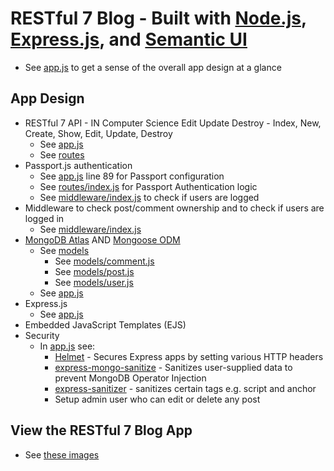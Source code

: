 # RESTful 7 Blog - Built with [Node.js](https://nodejs.org/en/), [Express.js](https://expressjs.com/), and [Semantic UI](https://semantic-ui.com/)
* See [app.js](https://github.com/FVPukay/r7-blog-app/blob/main/app.js) to get a sense of the overall app design at a glance

## App Design
* RESTful 7 API - IN Computer Science Edit Update Destroy - Index, New, Create, Show, Edit, Update, Destroy
    * See [app.js](https://github.com/FVPukay/r7-blog-app/blob/main/app.js)
    * See [routes](https://github.com/FVPukay/r7-blog-app/tree/main/routes)
* Passport.js authentication
    * See [app.js](https://github.com/FVPukay/r7-blog-app/blob/main/app.js) line 89 for Passport configuration
    * See [routes/index.js](https://github.com/FVPukay/r7-blog-app/blob/main/routes/index.js) for Passport Authentication logic
    * See [middleware/index.js](https://github.com/FVPukay/r7-blog-app/blob/main/middleware/index.js) to check if users are logged
* Middleware to check post/comment ownership and to check if users are logged in
    * See [middleware/index.js](https://github.com/FVPukay/r7-blog-app/blob/main/middleware/index.js)
* [MongoDB Atlas](https://www.mongodb.com/atlas) AND [Mongoose ODM](https://mongoosejs.com/)
    * See [models](https://github.com/FVPukay/r7-blog-app/tree/main/models)
        * See [models/comment.js](https://github.com/FVPukay/r7-blog-app/blob/main/models/comment.js)
        * See [models/post.js](https://github.com/FVPukay/r7-blog-app/blob/main/models/post.js)
        * See [models/user.js](https://github.com/FVPukay/r7-blog-app/blob/main/models/user.js)
    * See [app.js](https://github.com/FVPukay/r7-blog-app/blob/main/app.js)
* Express.js
    * See [app.js](https://github.com/FVPukay/r7-blog-app/blob/main/app.js)
* Embedded JavaScript Templates (EJS)
* Security
    * In [app.js](https://github.com/FVPukay/r7-blog-app/blob/main/app.js) see:
        * [Helmet](https://helmetjs.github.io/) - Secures Express apps by setting various HTTP headers
        * [express-mongo-sanitize](https://www.npmjs.com/package/express-mongo-sanitize) - Sanitizes user-supplied data to prevent MongoDB Operator Injection
        * [express-sanitizer](https://www.npmjs.com/package/express-sanitizer) - sanitizes certain tags e.g. script and anchor
        * Setup admin user who can edit or delete any post

## View the RESTful 7 Blog App
* See [these images](https://www.flickr.com/photos/156561177@N03/albums/72177720303451082)       
